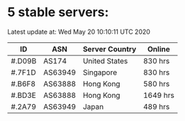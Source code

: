 # 5 stable servers:

Latest update at: Wed May 20 10:10:11 UTC 2020

| ID | ASN | Server Country | Online |
| -- | --- | -------------- | ------ |
| #.D09B | AS174 | United States | 830 hrs |
| #.7F1D | AS63949 | Singapore | 830 hrs |
| #.B6F8 | AS63888 | Hong Kong | 580 hrs |
| #.BD3E | AS63888 | Hong Kong | 1649 hrs |
| #.2A79 | AS63949 | Japan | 489 hrs |

